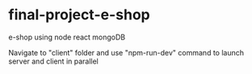 # final-project-e-shop
e-shop using node react mongoDB

Navigate to "client" folder and use "npm-run-dev" command to launch server and client in parallel